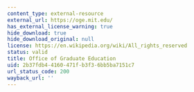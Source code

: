 ```yaml
---
content_type: external-resource
external_url: https://oge.mit.edu/
has_external_license_warning: true
hide_download: true
hide_download_original: null
license: https://en.wikipedia.org/wiki/All_rights_reserved
status: valid
title: Office of Graduate Education
uid: 2b37fdb4-4160-471f-b3f3-6bb5ba7151c7
url_status_code: 200
wayback_url: ''
---
```

